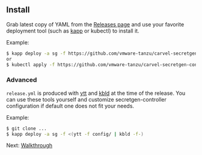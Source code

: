 ## Install

Grab latest copy of YAML from the [Releases page](https://github.com/vmware-tanzu/carvel-secretgen-controller/releases) and use your favorite deployment tool (such as [kapp](https://get-kapp.io) or kubectl) to install it.

Example:

```bash
$ kapp deploy -a sg -f https://github.com/vmware-tanzu/carvel-secretgen-controller/releases/latest/download/release.yml
or
$ kubectl apply -f https://github.com/vmware-tanzu/carvel-secretgen-controller/releases/latest/download/release.yml
```

### Advanced

`release.yml` is produced with [ytt](https://get-ytt.io) and [kbld](https://get-kbld.io) at the time of the release. You can use these tools yourself and customize secretgen-controller configuration if default one does not fit your needs.

Example:

```bash
$ git clone ...
$ kapp deploy -a sg -f <(ytt -f config/ | kbld -f-)
```

Next: [Walkthrough](walkthrough.md)
